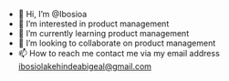 - 👋 Hi, I’m @Ibosioa
- 👀 I’m interested in product management 
- 🌱 I’m currently learning product management 
- 💞️ I’m looking to collaborate on product management 
- 📫 How to reach me contact me via my email address ibosiolakehindeabigeal@gmail.com

<!---
Ibosioa/Ibosioa is a ✨ special ✨ repository because its `README.md` (this file) appears on your GitHub profile.
You can click the Preview link to take a look at your changes.
--->
